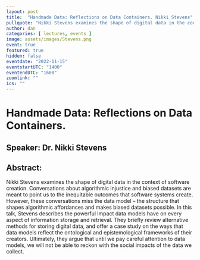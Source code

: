 ```yaml
--- 
layout: post 
title:  "Handmade Data: Reflections on Data Containers. Nikki Stevens" 
pullquote: "Nikki Stevens examines the shape of digital data in the context of software creation" 
author: dan 
categories: [ lectures, events ] 
image: assets/images/Stevens.png 
event: true 
featured: true 
hidden: false 
eventdate: "2022-11-15" 
eventstartUTC: "1400" 
eventendUTC: "1600" 
zoomlink: "" 
ics: "" 
---
```



# Handmade Data: Reflections on Data Containers. 
## Speaker: Dr. Nikki Stevens

## Abstract:

Nikki Stevens examines the shape of digital data in the context of software creation. Conversations about algorithmic injustice and biased datasets are meant to point us to the inequitable outcomes that software systems create.  However, these conversations miss the data model – the structure that shapes algorithmic affordances and makes biased datasets possible. In this talk, Stevens describes the powerful impact data models have on every aspect of information storage and retrieval. They briefly review alternative methods for storing digital data, and offer a case study on the ways that data models reflect the ontological and epistemological frameworks of their creators. Ultimately, they argue that until we pay careful attention to data models, we will not be able to reckon with the social impacts of the data we collect.
